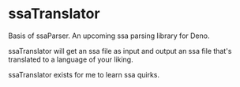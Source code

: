 # ssaTranslator

Basis of ssaParser. An upcoming ssa parsing library for Deno.

ssaTranslator will get an ssa file as input and output an ssa file that's translated to a language of your liking.

ssaTranslator exists for me to learn ssa quirks.